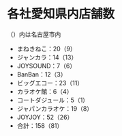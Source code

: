 # 各社愛知県内店舗数

（）内は名古屋市内
- まねきねこ：20（9）
- ジャンカラ：14（13）
- JOYSOUND：7（6）
- BanBan：12（3）
- ビッグエコー：23（11）
- カラオケ館：6（4）
- コートダジュール：5（1）
- ジャパンカラオケ：19（8）
- JOYJOY：52（26）
- 合計：158（81）